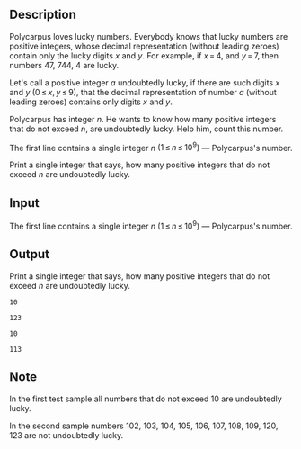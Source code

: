 ## Description

<div><p><span class="tex-font-style-it">Polycarpus loves lucky numbers. Everybody knows that lucky numbers are positive integers, whose decimal representation (without leading zeroes) contain only the lucky digits <span class="tex-span"><i>x</i></span> and <span class="tex-span"><i>y</i></span>. For example, if <span class="tex-span"><i>x</i> = 4</span>, and <span class="tex-span"><i>y</i> = 7</span>, then numbers 47, 744, 4 are lucky.</span></p><p>Let's call a positive integer <span class="tex-span"><i>a</i></span> <span class="tex-font-style-it">undoubtedly lucky</span>, if there are such digits <span class="tex-span"><i>x</i></span> and <span class="tex-span"><i>y</i></span> <span class="tex-span">(0 ≤ <i>x</i>, <i>y</i> ≤ 9)</span>, that the decimal representation of number <span class="tex-span"><i>a</i></span> (without leading zeroes) contains only digits <span class="tex-span"><i>x</i></span> and <span class="tex-span"><i>y</i></span>.</p><p>Polycarpus has integer <span class="tex-span"><i>n</i></span>. He wants to know how many positive integers that do not exceed <span class="tex-span"><i>n</i></span>, are undoubtedly lucky. Help him, count this number.</p></div><div class="input-specification"><p>The first line contains a single integer <span class="tex-span"><i>n</i></span> <span class="tex-span">(1 ≤ <i>n</i> ≤ 10<sup class="upper-index">9</sup>)</span> — Polycarpus's number.</p></div><div class="output-specification"><p>Print a single integer that says, how many positive integers that do not exceed <span class="tex-span"><i>n</i></span> are undoubtedly lucky.</p></div>

## Input

<p>The first line contains a single integer <span class="tex-span"><i>n</i></span> <span class="tex-span">(1 ≤ <i>n</i> ≤ 10<sup class="upper-index">9</sup>)</span> — Polycarpus's number.</p>

## Output

<p>Print a single integer that says, how many positive integers that do not exceed <span class="tex-span"><i>n</i></span> are undoubtedly lucky.</p>





```input1
10

```




```input2
123

```




```output1
10

```




```output2
113

```



## Note

<p>In the first test sample all numbers that do not exceed <span class="tex-span">10</span> are undoubtedly lucky.</p><p>In the second sample numbers 102, 103, 104, 105, 106, 107, 108, 109, 120, 123 are not undoubtedly lucky.</p>
